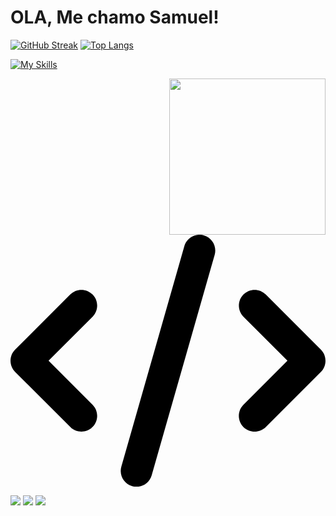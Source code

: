# OLA, Me chamo Samuel!
<a href="https://github.com/SamuelDomingos" />

[![GitHub Streak](https://streak-stats.demolab.com?user=SamuelDomingos&theme=tokyonight&hide_border=true&locale=pt-br)](https://git.io/streak-stats)
[![Top Langs](https://github-readme-stats.vercel.app/api/top-langs/?username=SamuelDomingos&show_icons=true&theme=tokyonight)](https://github.com/SamuelDomingos/github-readme-stats)

[![My Skills](https://skillicons.dev/icons?i=js,jquery,react,nextjs,nodejs,mysql,mongodb,vscode&theme=dark)](https://skillicons.dev)

<div class=icons>
  <img align="right" width="250" src='https://c.tenor.com/pzcI5oJKQtsAAAAC/anime-boy.gif'/>
</div><!--ICONS-->


##

<div class="links">
  
  <a target='_blank' hreh=""><svg xmlns="http://www.w3.org/2000/svg" viewBox="0 0 640 512"><!--! Font Awesome Pro 6.2.1 by @fontawesome - https://fontawesome.com License - https://fontawesome.com/license (Commercial License) Copyright 2022 Fonticons, Inc. --><path d="M392.8 1.2c-17-4.9-34.7 5-39.6 22l-128 448c-4.9 17 5 34.7 22 39.6s34.7-5 39.6-22l128-448c4.9-17-5-34.7-22-39.6zm80.6 120.1c-12.5 12.5-12.5 32.8 0 45.3L562.7 256l-89.4 89.4c-12.5 12.5-12.5 32.8 0 45.3s32.8 12.5 45.3 0l112-112c12.5-12.5 12.5-32.8 0-45.3l-112-112c-12.5-12.5-32.8-12.5-45.3 0zm-306.7 0c-12.5-12.5-32.8-12.5-45.3 0l-112 112c-12.5 12.5-12.5 32.8 0 45.3l112 112c12.5 12.5 32.8 12.5 45.3 0s12.5-32.8 0-45.3L77.3 256l89.4-89.4c12.5-12.5 12.5-32.8 0-45.3z"/></svg></a>
  
  <a target="_blank" href="https://discord.com/channels/@SpaceX#4037"><img src='https://img.shields.io/badge/Discord-7289DA?style=for-the-badge&logo=discord&logoColor=white' /></a>
  <a target="_blank" href="https://www.instagram.com/fs.domingos/"><img src='https://img.shields.io/badge/Instagram-E4405F?style=for-the-badge&logo=instagram&logoColor=white' /></a>
  <a target= "_blank" href="https://www.linkedin.com/in/samuel-domigos-304b461a8/"><img src="https://img.shields.io/badge/LinkedIn-0077B5?style=for-the-badge&logo=linkedin&logoColor=white" />
  </a>
  
</div><!--LINKS-->
